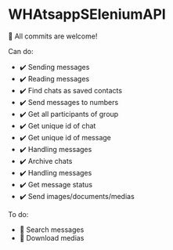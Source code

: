 # WHAtsappSEleniumAPI
📢 All commits are welcome!

Can do:
- ✔️ Sending messages
- ✔️ Reading messages
- ✔️ Find chats as saved contacts
- ✔️ Send messages to numbers
- ✔️ Get all participants of group
- ✔️ Get unique id of chat
- ✔️ Get unique id of message
- ✔️ Handling messages
- ✔️ Archive chats
- ✔️ Handling messages
- ✔️ Get message status
- ✔️ Send images/documents/medias

To do:
- 📝 Search messages
- 📝 Download medias

